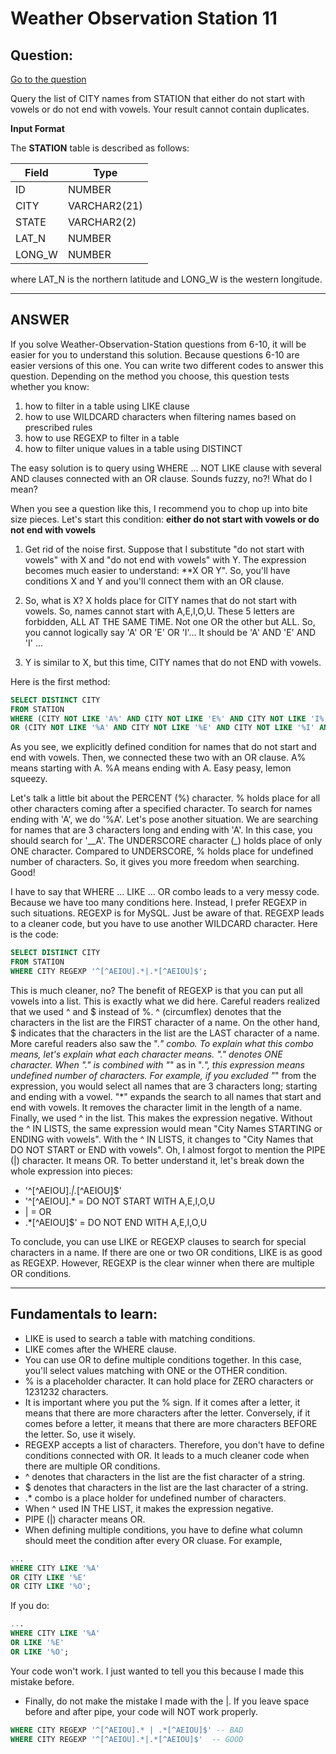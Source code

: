 # Weather Observation Station 11

## Question:

[Go to the question](https://www.hackerrank.com/challenges/weather-observation-station-11/problem?isFullScreen=true)

Query the list of CITY names from STATION that either do not start with vowels or do not end with vowels. Your result cannot contain duplicates.

**Input Format**

The **STATION** table is described as follows:

| Field | Type |
| --- | --- |
| ID | NUMBER |
| CITY | VARCHAR2(21) |
| STATE | VARCHAR2(2) |
| LAT_N| NUMBER |
| LONG_W | NUMBER |

where LAT_N is the northern latitude and LONG_W is the western longitude.

---

## ANSWER

If you solve Weather-Observation-Station questions from 6-10, it will be easier for you to understand this solution. Because questions 6-10 are easier versions of this one. You can write two different codes to answer this question. Depending on the method you choose, this question tests whether you know:

1. how to filter in a table using LIKE clause
2. how to use WILDCARD characters when filtering names based on prescribed rules
3. how to use REGEXP to filter in a table
4. how to filter unique values in a table using DISTINCT

The easy solution is to query using WHERE ... NOT LIKE clause with several AND clauses connected with an OR clause. Sounds fuzzy, no?! What do I mean?

When you see a question like this, I recommend you to chop up into bite size pieces. Let's start this condition: **either do not start with vowels or do not end with vowels**

1. Get rid of the noise first. Suppose that I substitute "do not start with vowels" with X and "do not end with vowels" with Y. The expression becomes much easier to understand: **X OR Y". So, you'll have conditions X and Y and you'll connect them with an OR clause. 

2. So, what is X? X holds place for CITY names that do not start with vowels. So, names cannot start with A,E,I,O,U. These 5 letters are forbidden, ALL AT THE SAME TIME. Not one OR the other but ALL. So, you cannot logically say 'A' OR 'E' OR 'I'... It should be 'A' AND 'E' AND 'I' ...

3. Y is similar to X, but this time, CITY names that do not END with vowels.

Here is the first method:

```sql
SELECT DISTINCT CITY 
FROM STATION 
WHERE (CITY NOT LIKE 'A%' AND CITY NOT LIKE 'E%' AND CITY NOT LIKE 'I%' AND CITY NOT LIKE 'O%' AND CITY NOT LIKE 'U%') 
OR (CITY NOT LIKE '%A' AND CITY NOT LIKE '%E' AND CITY NOT LIKE '%I' AND CITY NOT LIKE '%O' AND CITY NOT LIKE '%U');
```

As you see, we explicitly defined condition for names that do not start and end with vowels. Then, we connected these two with an OR clause. A% means starting with A. %A means ending with A. Easy peasy, lemon squeezy.

Let's talk a little bit about the PERCENT (%) character. % holds place for all other characters coming after a specified character. To search for names ending with 'A', we do '%A'. Let's pose another situation. We are searching for names that are 3 characters long and ending with 'A'. In this case, you should search for '__A'. The UNDERSCORE character (_) holds place of only ONE character. Compared to UNDERSCORE, % holds place for undefined number of characters. So, it gives you more freedom when searching. Good!

I have to say that WHERE ... LIKE ... OR combo leads to a very messy code. Because we have too many conditions here. Instead, I prefer REGEXP in such situations. REGEXP is for MySQL. Just be aware of that. REGEXP leads to a cleaner code, but you have to use another WILDCARD character. Here is the code:

```sql
SELECT DISTINCT CITY
FROM STATION
WHERE CITY REGEXP '^[^AEIOU].*|.*[^AEIOU]$';
```
This is much cleaner, no? The benefit of REGEXP is that you can put all vowels into a list. This is exactly what we did here. Careful readers realized that we used ^ and $ instead of %. ^ (circumflex) denotes that the characters in the list are the FIRST character of a name. On the other hand, $ indicates that the characters in the list are the LAST character of a name. More careful readers also saw the ".*" combo. To explain what this combo means, let's explain what each character means. "." denotes ONE character. When "." is combined with "*" as in ".*", this expression means undefined number of characters. For example, if you excluded "*" from the expression, you would select all names that are 3 characters long; starting and ending with a vowel. "*" expands the search to all names that start and end with vowels. It removes the character limit in the length of a name. Finally, we used ^ in the list. This makes the expression negative. Without the ^ IN LISTS, the same expression would mean "City Names STARTING or ENDING with vowels". With the ^ IN LISTS, it changes to "City Names that DO NOT START or END with vowels". Oh, I almost forgot to mention the PIPE (|) character. It means OR. To better understand it, let's break down the whole expression into pieces:

- '^[^AEIOU].*|.*[^AEIOU]$'
- '^[^AEIOU].* = DO NOT START WITH A,E,I,O,U
- | = OR
- .*[^AEIOU]$' = DO NOT END WITH A,E,I,O,U

To conclude, you can use LIKE or REGEXP clauses to search for special characters in a name. If there are one or two OR conditions, LIKE is as good as REGEXP. However, REGEXP is the clear winner when there are multiple OR conditions.

---

## Fundamentals to learn:

- LIKE is used to search a table with matching conditions.
- LIKE comes after the WHERE clause.
- You can use OR to define multiple conditions together. In this case, you'll select values matching with ONE or the OTHER condition.
- % is a placeholder character. It can hold place for ZERO characters or 1231232 characters.
- It is important where you put the % sign. If it comes after a letter, it means that there are more characters after the letter. Conversely, if it comes before a letter, it means that there are more characters BEFORE the letter. So, use it wisely. 
- REGEXP accepts a list of characters. Therefore, you don't have to define conditions connected with OR. It leads to a much cleaner code when there are multiple OR conditions.
- ^ denotes that characters in the list are the fist character of a string.
- $ denotes that characters in the list are the last character of a string.
- .* combo is a place holder for undefined number of characters.
- When ^ used IN THE LIST, it makes the expression negative.
- PIPE (|) character means OR.
- When defining multiple conditions, you have to define what column should meet the condition after every OR cluase. For example, 

```sql
...
WHERE CITY LIKE '%A'
OR CITY LIKE '%E'
OR CITY LIKE '%O';
```

If you do:

```sql
...
WHERE CITY LIKE '%A'
OR LIKE '%E'
OR LIKE '%O';
```
Your code won't work. I just wanted to tell you this because I made this mistake before.

- Finally, do not make the mistake I made with the |. If you leave space before and after pipe, your code will NOT work properly.

```sql
WHERE CITY REGEXP '^[^AEIOU].* | .*[^AEIOU]$' -- BAD
WHERE CITY REGEXP '^[^AEIOU].*|.*[^AEIOU]$'  -- GOOD
```

